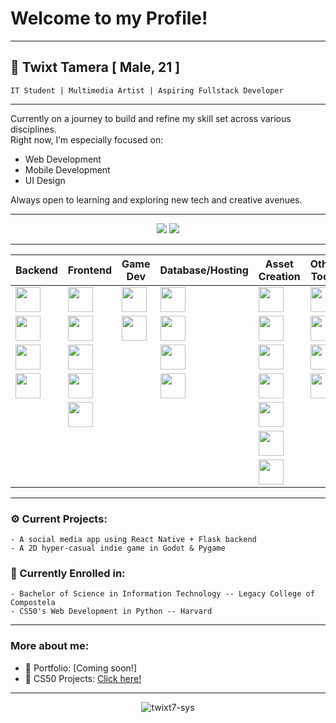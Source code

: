 # Welcome to my Profile!

<hr>

## 👤 Twixt Tamera   [ Male, 21 ]

    IT Student | Multimedia Artist | Aspiring Fullstack Developer
<hr>

Currently on a journey to build and refine my skill set across various disciplines.  
Right now, I’m especially focused on:

- Web Development  
- Mobile Development  
- UI Design

Always open to learning and exploring new tech and creative avenues.

<hr>
<p align="center">
<img src="https://github-readme-stats.vercel.app/api/top-langs/?username=twixt7-sys&layout=compact&theme=tokyonight&hide_border=true" />
<img src="https://github-readme-streak-stats.herokuapp.com/?user=twixt7-sys&theme=tokyonight&hide_border=true" />
</p>
<hr>

| **Backend**                                                                                            | **Frontend**                                                                                                 | **Game Dev**                                                                                           | **Database/Hosting**                                                                                     | **Asset Creation**                                                                                                 | **Other Tools**                                                                                                | **Languages**                                                                                      |
| ------------------------------------------------------------------------------------------------------ | ------------------------------------------------------------------------------------------------------------ | ------------------------------------------------------------------------------------------------------ | -------------------------------------------------------------------------------------------------------- | ------------------------------------------------------------------------------------------------------------------ | -------------------------------------------------------------------------------------------------------------- | -------------------------------------------------------------------------------------------------- |
| <img src="https://cdn.jsdelivr.net/gh/devicons/devicon/icons/python/python-original.svg" width="40" /> | <img src="https://cdn.jsdelivr.net/gh/devicons/devicon/icons/react/react-original.svg" width="40" />         | <img src="https://cdn.jsdelivr.net/gh/devicons/devicon/icons/pygame/pygame-original.svg" width="40" /> | <img src="https://raw.githubusercontent.com/get-icon/geticon/master/icons/railway.svg" width="40" />     | <img src="https://cdn.jsdelivr.net/gh/devicons/devicon/icons/photoshop/photoshop-plain.svg" width="40" />          | <img src="https://cdn.jsdelivr.net/gh/devicons/devicon/icons/git/git-original.svg" width="40" />               | <img src="https://cdn.jsdelivr.net/gh/devicons/devicon/icons/java/java-original.svg" width="40" /> |
| <img src="https://cdn.jsdelivr.net/gh/devicons/devicon/icons/flask/flask-original.svg" width="40" />   | <img src="https://cdn.jsdelivr.net/gh/devicons/devicon/icons/bootstrap/bootstrap-original.svg" width="40" /> | <img src="https://cdn.jsdelivr.net/gh/devicons/devicon/icons/godot/godot-original.svg" width="40" />   | <img src="https://raw.githubusercontent.com/get-icon/geticon/master/icons/planetscale.svg" width="40" /> | <img src="https://cdn.jsdelivr.net/gh/devicons/devicon/icons/premierepro/premierepro-original.svg" width="40" />   | <img src="https://cdn.jsdelivr.net/gh/devicons/devicon/icons/vscode/vscode-original.svg" width="40" />         | <img src="https://cdn.jsdelivr.net/gh/devicons/devicon/icons/php/php-original.svg" width="40" />   |
| <img src="https://cdn.jsdelivr.net/gh/devicons/devicon/icons/django/django-plain.svg" width="40" />    | <img src="https://cdn.jsdelivr.net/gh/devicons/devicon/icons/sass/sass-original.svg" width="40" />           |                                                                                                        | <img src="https://cdn.jsdelivr.net/gh/devicons/devicon/icons/mariadb/mariadb-original.svg" width="40" /> | <img src="https://cdn.jsdelivr.net/gh/devicons/devicon/icons/canva/canva-original.svg" width="40" />               | <img src="https://cdn.jsdelivr.net/gh/devicons/devicon/icons/powershell/powershell-original.svg" width="40" /> | <img src="https://cdn.jsdelivr.net/gh/devicons/devicon/icons/java/java-original.svg" width="40" /> |
| <img src="https://cdn.jsdelivr.net/gh/devicons/devicon/icons/mysql/mysql-original.svg" width="40" />   | <img src="https://cdn.jsdelivr.net/gh/devicons/devicon/icons/html5/html5-original.svg" width="40" />         |                                                                                                        | <img src="https://cdn.jsdelivr.net/gh/devicons/devicon/icons/firebase/firebase-plain.svg" width="40" />  | <img src="https://cdn.jsdelivr.net/gh/devicons/devicon/icons/aftereffects/aftereffects-original.svg" width="40" /> | <img src="https://cdn.jsdelivr.net/gh/devicons/devicon/icons/arduino/arduino-original.svg" width="40" />       |                                                                                                    |
|                                                                                                        | <img src="https://cdn.jsdelivr.net/gh/devicons/devicon/icons/css3/css3-original.svg" width="40" />           |                                                                                                        |                                                                                                          | <img src="https://cdn.jsdelivr.net/gh/devicons/devicon/icons/lightroom/lightroom-original.svg" width="40" />       |                                                                                                                |                                                                                                    |
|                                                                                                        |                                                                                                              |                                                                                                        |                                                                                                          | <img src="https://cdn.jsdelivr.net/gh/devicons/devicon/icons/blender/blender-original.svg" width="40" />           |                                                                                                                |                                                                                                    |
|                                                                                                        |                                                                                                              |                                                                                                        |                                                                                                          | <img src="https://cdn.jsdelivr.net/gh/devicons/devicon/icons/aseprite/aseprite-original.svg" width="40" />         |                                                                                                                |                                                                                                    |

---

### ⚙️ Current Projects:
    - A social media app using React Native + Flask backend
    - A 2D hyper-casual indie game in Godot & Pygame

### 📖 Currently Enrolled in:
    - Bachelor of Science in Information Technology -- Legacy College of Compostela
    - CS50's Web Development in Python -- Harvard

---

### More about me:
- 📔 Portfolio: [Coming soon!]
- 📕 CS50 Projects: [Click here!](https://submit.cs50.io/users/twixt7-sys)

---

<p align="center">
  <img src="https://komarev.com/ghpvc/?username=twixt7-sys&label=Profile%20Views&color=blueviolet&style=flat" alt="twixt7-sys" />
</p>
